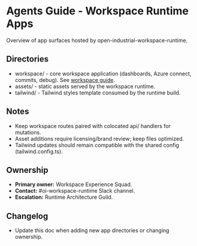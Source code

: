﻿# Agents Guide - Workspace Runtime Apps

Overview of app surfaces hosted by open-industrial-workspace-runtime.

## Directories

- workspace/ - core workspace application (dashboards, Azure connect, commits, debug). See [workspace guide](workspace/Agents.md).
- assets/ - static assets served by the workspace runtime.
- tailwind/ - Tailwind styles template consumed by the runtime build.

## Notes

- Keep workspace routes paired with colocated api/ handlers for mutations.
- Asset additions require licensing/brand review; keep files optimized.
- Tailwind updates should remain compatible with the shared config (tailwind.config.ts).

## Ownership

- **Primary owner:** Workspace Experience Squad.
- **Contact:** #oi-workspace-runtime Slack channel.
- **Escalation:** Runtime Architecture Guild.

## Changelog

- Update this doc when adding new app directories or changing ownership.